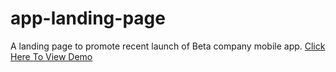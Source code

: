 # app-landing-page
A landing page to promote recent launch of Beta company mobile app.
[Click Here To View Demo](https://johngarcia9110.github.io/app-landing-page/)
